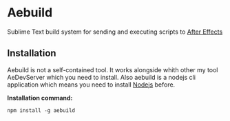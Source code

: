# Aebuild
Sublime Text build system for sending and executing scripts to [After Effects](https://www.adobe.com)
## Installation
Aebuild is not a self-contained tool. It works alongside whith other my tool AeDevServer which you need to install.
Also aebuild is a nodejs cli application which means you need to install [Nodejs](https://nodejs.org/en/) before.

**Installation command:**
```
npm install -g aebuild
```
